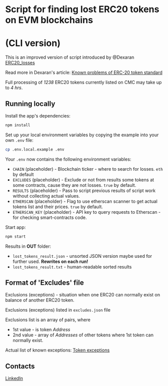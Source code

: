 # Script for finding lost ERC20 tokens on EVM blockchains 
# (CLI version)

This is an improved version of script introduced by @Dexaran [ERC20_losses](https://dexaran.github.io/erc20_losses/)

Read more in Dexaran's article: [Known problems of ERC-20 token standard](https://dexaran820.medium.com/known-problems-of-erc20-token-standard-e98887b9532c)

Full processing of *1238* ERC20 tokens currently listed on CMC may take up to *4 hrs*.

## Running locally

Install the app's dependencies:

```bash
npm install
```

Set up your local environment variables by copying the example into your own `.env` file:

```bash
cp .env.local.example .env
```

Your `.env` now contains the following environment variables:

- `CHAIN` (placeholder) - Blockchain ticker - where to search for losses. `eth` by default
- `EXCLUDES` (placeholder) - Exclude or not from results some tokens at some contracts, cause they are not losses. `true` by default.
- `RESULTS` (placeholder) - Pass to script previous results of script work without collecting actual values.
- `ETHERSCAN` (placeholder) - Flag to use etherscan scanner to get actual tokens list and their prices. `true` by default.
- `ETHERSCAN_KEY` (placeholder) - API key to query requests to Etherscan - for checking smart-contracts code.

Start app:

```bash
npm start
```

Results in **OUT** folder:
- `lost_tokens_result.json` - unsorted JSON version maybe used for further used. **Rewrites on each run!**   
- `lost_tokens_result.txt` - human-readable sorted results

## Format of 'Excludes' file

Exclusions (exceptions) - situation when one ERC20 can normally exist on balance of another ERC20 token.

Exclusions (exceptions) listed in `excludes.json` file

Exclusions list is an array of pairs, where 
 - 1st value - is token *Address*
 - 2nd value - array of *Addresses* of other tokens where 1st token can normally exist.

Actual list of known exceptions: [Token exceptions](https://gist.github.com/Dexaran/7ace3507f3e9f36cdcb56f96b96c6fb2)

## Contacts

[LinkedIn](https://www.linkedin.com/in/aleksandr-s-terekhov/)
